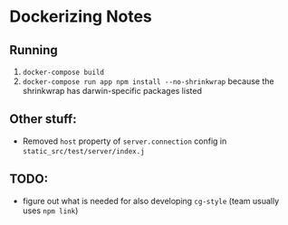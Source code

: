 # Dockerizing Notes

## Running

1. `docker-compose build`
1. `docker-compose run app npm install --no-shrinkwrap`
  because the shrinkwrap has darwin-specific packages listed

## Other stuff:

* Removed `host` property of `server.connection` config in `static_src/test/server/index.j`

## TODO:

* figure out what is needed for also developing `cg-style` (team usually uses `npm link`)

